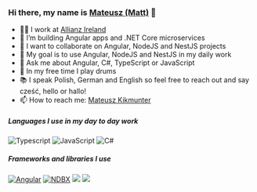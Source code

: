 ### Hi there, my name is [Mateusz (Matt)](https://www.linkedin.com/in/mateusz-kikmunter-783473ab/) 👋

- 🧑‍💻 I work at [Allianz Ireland](https://www.allianz.ie/) 
- 🔭 I’m building Angular apps and .NET Core microservices
- 👯 I want to collaborate on Angular, NodeJS and NestJS projects
- 💪 My goal is to use Angular, NodeJS and NestJS in my daily work
- 💬 Ask me about Angular, C#, TypeScript or JavaScript
- 🥁 In my free time I play drums
- 📚 I speak Polish, German and English so feel free to reach out and say cześć, hello or hallo! 
- 📫 How to reach me: [Mateusz Kikmunter](https://www.linkedin.com/in/mateusz-kikmunter-783473ab/)

##### Languages I use in my day to day work

![Typescript](https://img.shields.io/badge/-Typescript-000000?style=flat&logo=Typescript&logoColor=6f97cc)
![JavaScript](https://img.shields.io/badge/-Javascript-000000?style=flat&logo=JavaScript)
![C#](https://img.shields.io/badge/C%23-CSharp-black)

##### Frameworks and libraries I use
[![Angular](https://img.shields.io/badge/-Angular-000000?style=flat&logo=Angular&logoColor=dd0132)](https://angular.io/)
[![NDBX](https://img.shields.io/badge/NDBX-NDBX-yellowgreen)](https://aposin.github.io/ng-aquila/welcome)
[![](https://img.shields.io/badge/-NgBootstrap-blue?style=flat&logo=bootstrap&logoColor=white)](https://ng-bootstrap.github.io/#/home)
[![](https://img.shields.io/badge/-dotnet-purple?style=flat&logo=.NET&logoColor=white)](https://dotnet.microsoft.com/)
